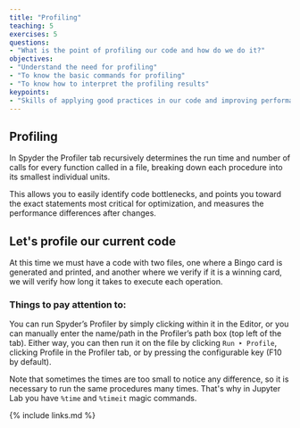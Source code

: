```yaml
---
title: "Profiling"
teaching: 5
exercises: 5
questions:
- "What is the point of profiling our code and how do we do it?"
objectives:
- "Understand the need for profiling"
- "To know the basic commands for profiling"
- "To know how to interpret the profiling results"
keypoints:
- "Skills of applying good practices in our code and improving performance require specific training and experience."
---
```


## Profiling

In Spyder the Profiler tab recursively determines the run time and number of calls for every function called in a file, breaking down each procedure into its smallest individual units.

This allows you to easily identify code bottlenecks, and points you toward the exact statements most critical for optimization, and measures the performance differences after changes.

## Let's profile our current code

At this time we must have a code with two files, one where a Bingo card is generated and printed, and another where we verify if it is a winning card, we will verify how long it takes to execute each operation.

### Things to pay attention to:

You can run Spyder’s Profiler by simply clicking within it in the Editor, or you can manually enter the name/path in the Profiler’s path box (top left of the tab). Either way, you can then run it on the file by clicking `Run ‣ Profile`, clicking Profile in the Profiler tab, or by pressing the configurable key (F10 by default).

Note that sometimes the times are too small to notice any difference, so it is necessary to run the same procedures many times. That's why in Jupyter Lab you have `%time` and `%timeit` magic commands.

{% include links.md %}

